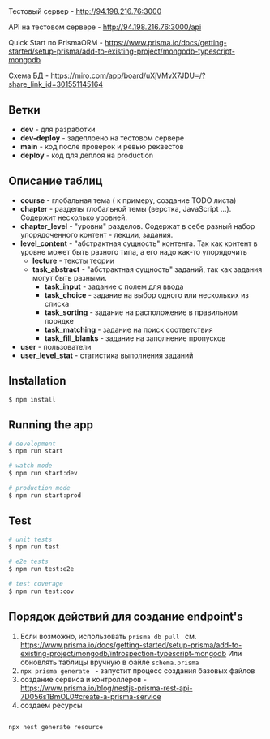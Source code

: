 ## 

Тестовый сервер - http://94.198.216.76:3000

API на тестовом сервере - http://94.198.216.76:3000/api

Quick Start по PrismaORM - https://www.prisma.io/docs/getting-started/setup-prisma/add-to-existing-project/mongodb-typescript-mongodb

Схема БД - https://miro.com/app/board/uXjVMvX7JDU=/?share_link_id=301551145164

## Ветки 

- **dev**  - для разработки 
- **dev-deploy** - задеплоено на тестовом сервере
- **main** - код после проверок и ревью реквестов  
- **deploy** - код для деплоя на production 
## Описание таблиц

* **course** - глобальная тема ( к примеру, создание TODO листа)
* **chapter** - разделы глобальной темы (верстка, JavaScript ...). Содержит несколько уровней.
* **chapter_level** - "уровни" разделов. Содержат в себе разный набор упорядоченного контент - лекции, задания.
* **level_content** - "абстрактная сущность" контента. Так как контент в уровне может быть разного типа, а его надо как-то упорядочить
  * **lecture** - тексты теории 
  * **task_abstract** - "абстрактная сущность" заданий, так как задания могут быть разными.
    * **task_input** - задание с полем для ввода
    * **task_choice** - задание на выбор одного или нескольких из списка
    * **task_sorting** - задание на расположение в правильном порядке
    * **task_matching** - задание на поиск соответствия
    * **task_fill_blanks** - задание на заполнение пропусков
* **user** - пользователи
* **user_level_stat** - статистика выполнения заданий 

## Installation

```bash
$ npm install
```

## Running the app

```bash
# development
$ npm run start

# watch mode
$ npm run start:dev

# production mode
$ npm run start:prod
```

## Test

```bash
# unit tests
$ npm run test

# e2e tests
$ npm run test:e2e

# test coverage
$ npm run test:cov
```


## Порядок действий для создание endpoint's

1.  Если возможно, использовать ` prisma db pull  ` см. https://www.prisma.io/docs/getting-started/setup-prisma/add-to-existing-project/mongodb/introspection-typescript-mongodb
Или обновлять таблицы вручную в файле `schema.prisma`
3. `npx prisma generate ` - запустит процесс создания базовых файлов
4. создание сервиса и контроллеров - https://www.prisma.io/blog/nestjs-prisma-rest-api-7D056s1BmOL0#create-a-prisma-service
5. создаем ресурсы
```bash

npx nest generate resource

```
 
